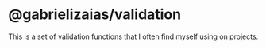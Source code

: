 # @gabrielizaias/validation

This is a set of validation functions that I often find myself using on projects.

